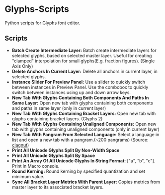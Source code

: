 # Glyphs-Scripts
Python scripts for [Glyphs](glyphsapp.com) font editor.


## Scripts
* **Batch Create Intermediate Layer:** Batch create intermediate layers for selected glyphs, based on selected master layer. Useful for creating "clamped" interpolation for small glyphs(E.g. fraction figures). (Single Axis Only)
* **Delete Anchors In Current Layer:** Delete all anchors in current layer, in selected glyphs.
* **Instance Slider For Preview Panel:** Use a slider to quickly switch between instances in Preview Panel. Use the combobox to quickly switch between instances using up and down arrow keys.  
* **New Tab With Glyphs Containing Both Components And Paths In Same Layer:** Open new tab with glyphs containing both components and paths in same layer (only in current layer)  
* **New Tab With Glyphs Containing Bracket Layers:** Open new tab with glyphs containing bracket layers. (Glyphs 2)  
* **New Tab With Glyphs Containing Unaligned Components:** Open new tab with glyphs containing unaligned components (only in current layer)  
* **New Tab With Pangram From Selected Language:** Select a language in list and open a new tab with a pangram.(~200 pangrams) (Source: [clagnut](http://clagnut.com/blog/2380/))  
* **Print All Unicode Glyphs Split By Non-Width Space**  
* **Print All Unicode Glyphs Split By Space**   
* **Print An Array Of All Unicode Glyphs In String Format:**  ["a", "b", "c"]. Print in Macro console.  
* **Round Kerning:** Round kerning by specified quantization and set minimum value.  
* **Sync All Bracket Layer Metrics With Parent Layer:** Copies metrics from master layer to its associated bracket layers.  